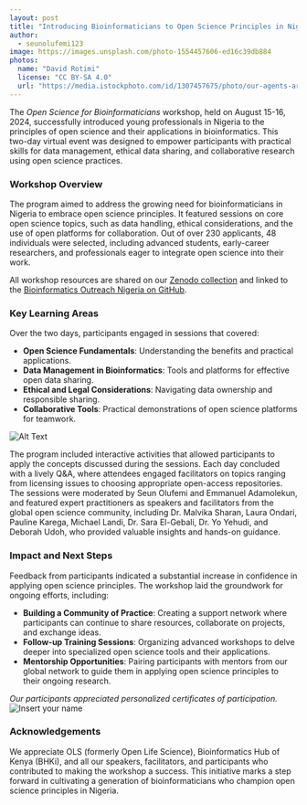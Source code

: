 ```yaml
---
layout: post
title: "Introducing Bioinformaticians to Open Science Principles in Nigeria: Insights from a Two-Day Virtual Workshop"
author:
  - seunolufemi123
image: https://images.unsplash.com/photo-1554457606-ed16c39db884
photos:
  name: "David Rotimi"
  license: "CC BY-SA 4.0"
  url: "https://media.istockphoto.com/id/1307457675/photo/our-agents-are-always-ready-to-assist.jpg?s=1024x1024&w=is&k=20&c=PVUpDXhzYpDawaUZ6d91VqNzR4AemZ7gXEH2pNgVtUY="
---
```


The *Open Science for Bioinformaticians* workshop, held on August 15-16, 2024, successfully introduced young professionals in Nigeria to the principles of open science and their applications in bioinformatics. This two-day virtual event was designed to empower participants with practical skills for data management, ethical data sharing, and collaborative research using open science practices.

### Workshop Overview

The program aimed to address the growing need for bioinformaticians in Nigeria to embrace open science principles. It featured sessions on core open science topics, such as data handling, ethical considerations, and the use of open platforms for collaboration. Out of over 230 applicants, 48 individuals were selected, including advanced students, early-career researchers, and professionals eager to integrate open science into their work.

All workshop resources are shared on our [Zenodo collection](https://zenodo.org/communities/bioinformatics-outreach-nigeria/records) and linked to the [Bioinformatics Outreach Nigeria on GitHub](https://github.com/seunolufemi123/Bioinformatics-Outreach-Nigeria).

### Key Learning Areas

Over the two days, participants engaged in sessions that covered:
- **Open Science Fundamentals**: Understanding the benefits and practical applications.
- **Data Management in Bioinformatics**: Tools and platforms for effective open data sharing.
- **Ethical and Legal Considerations**: Navigating data ownership and responsible sharing.
- **Collaborative Tools**: Practical demonstrations of open science platforms for teamwork.

![Alt Text](/images/2022-04-01-header-image-speed-blod-nadine.jpg)

The program included interactive activities that allowed participants to apply the concepts discussed during the sessions. Each day concluded with a lively Q&A, where attendees engaged facilitators on topics ranging from licensing issues to choosing appropriate open-access repositories. The sessions were moderated by Seun Olufemi and Emmanuel Adamolekun, and featured expert practitioners as speakers and facilitators from the global open science community, including Dr. Malvika Sharan, Laura Ondari, Pauline Karega, Michael Landi, Dr. Sara El-Gebali, Dr. Yo Yehudi, and Deborah Udoh, who provided valuable insights and hands-on guidance.

### Impact and Next Steps

Feedback from participants indicated a substantial increase in confidence in applying open science principles. The workshop laid the groundwork for ongoing efforts, including:
- **Building a Community of Practice**: Creating a support network where participants can continue to share resources, collaborate on projects, and exchange ideas.
- **Follow-up Training Sessions**: Organizing advanced workshops to delve deeper into specialized open science tools and their applications.
- **Mentorship Opportunities**: Pairing participants with mentors from our global network to guide them in applying open science principles to their ongoing research.

*Our participants appreciated personalized certificates of participation.* ![Insert your name ](https://github.com/user-attachments/assets/69c810ae-f15f-46bc-ab0b-03eb43cc67c8)

### Acknowledgements

We appreciate OLS (formerly Open Life Science), Bioinformatics Hub of Kenya (BHKi), and all our speakers, facilitators, and participants who contributed to making the workshop a success. This initiative marks a step forward in cultivating a generation of bioinformaticians who champion open science principles in Nigeria.
